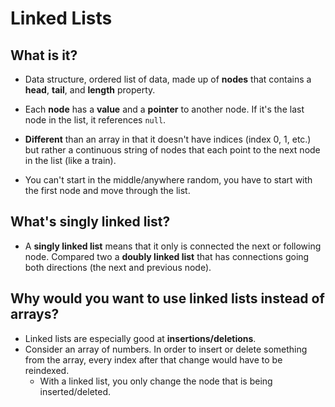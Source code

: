 # Linked Lists

## What is it? 
- Data structure, ordered list of data, made up of **nodes** that contains a **head**, **tail**, and **length** property.
- Each **node** has a **value** and a **pointer** to another node. If it's the last node in the list, it references `null`. 
 
- **Different** than an array in that it doesn't have indices (index 0, 1, etc.) but rather a continuous string of nodes that each point to the next node in the list (like a train).

- You can't start in the middle/anywhere random, you have to start with the first node and move through the list. 

## What's singly linked list? 
- A **singly linked list** means that it only is connected the next or following node. Compared two a **doubly linked list** that has connections going both directions (the next and previous node).

## Why would you want to use linked lists instead of arrays?
- Linked lists are especially good at **insertions/deletions**. 
- Consider an array of numbers. In order to insert or delete something from the array, every index after that change would have to be reindexed. 
   - With a linked list, you only change the node that is being inserted/deleted. 

